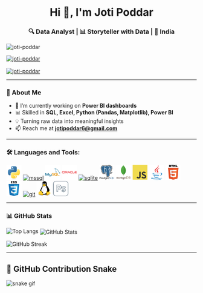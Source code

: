 <h1 align="center">Hi 👋, I'm Joti Poddar</h1>
<h3 align="center">🔍 Data Analyst | 📊 Storyteller with Data | 📍 India</h3>

<p align="left"> 
  <img src="https://komarev.com/ghpvc/?username=joti-poddar&label=Profile%20views&color=0e75b6&style=flat" alt="joti-poddar" />
</p>

<p align="left"> 
  <a href="https://github.com/ryo-ma/github-profile-trophy">
    <img src="https://github-profile-trophy.vercel.app/?username=joti-poddar" alt="joti-poddar" />
  </a> 
</p>

<p align="left">
  <a href="https://linkedin.com/in/joti-poddar" target="blank">
    <img align="center" src="https://raw.githubusercontent.com/rahuldkjain/github-profile-readme-generator/master/src/images/icons/Social/linked-in-alt.svg" alt="joti-poddar" height="30" width="40" />
  </a>

</p>

---

### 🧠 About Me

- 🔭 I’m currently working on **Power BI dashboards**
- 📊 Skilled in **SQL, Excel, Python (Pandas, Matplotlib), Power BI**
- 💡 Turning raw data into meaningful insights
- 📫 Reach me at **jotipoddar6@gmail.com**

---

### 🛠️ Languages and Tools:

<p align="left">
  <a href="https://www.python.org" target="_blank"><img src="https://raw.githubusercontent.com/devicons/devicon/master/icons/python/python-original.svg" alt="python" width="40" height="40"/></a>
  <a href="https://www.microsoft.com/en-us/sql-server" target="_blank"><img src="https://www.svgrepo.com/show/303229/microsoft-sql-server-logo.svg" alt="mssql" width="40" height="40"/></a>
  <a href="https://www.mysql.com/" target="_blank"><img src="https://raw.githubusercontent.com/devicons/devicon/master/icons/mysql/mysql-original-wordmark.svg" alt="mysql" width="40" height="40"/></a>
  <a href="https://www.oracle.com/" target="_blank"><img src="https://raw.githubusercontent.com/devicons/devicon/master/icons/oracle/oracle-original.svg" alt="oracle" width="40" height="40"/></a>
  <a href="https://www.sqlite.org/" target="_blank"><img src="https://www.vectorlogo.zone/logos/sqlite/sqlite-icon.svg" alt="sqlite" width="40" height="40"/></a>
  <a href="https://www.postgresql.org" target="_blank"><img src="https://raw.githubusercontent.com/devicons/devicon/master/icons/postgresql/postgresql-original-wordmark.svg" alt="postgresql" width="40" height="40"/></a>
  <a href="https://www.mongodb.com/" target="_blank"><img src="https://raw.githubusercontent.com/devicons/devicon/master/icons/mongodb/mongodb-original-wordmark.svg" alt="mongodb" width="40" height="40"/></a>
  <a href="https://developer.mozilla.org/en-US/docs/Web/JavaScript" target="_blank"><img src="https://raw.githubusercontent.com/devicons/devicon/master/icons/javascript/javascript-original.svg" alt="javascript" width="40" height="40"/></a>
  <a href="https://www.java.com" target="_blank"><img src="https://raw.githubusercontent.com/devicons/devicon/master/icons/java/java-original.svg" alt="java" width="40" height="40"/></a>
  <a href="https://www.w3.org/html/" target="_blank"><img src="https://raw.githubusercontent.com/devicons/devicon/master/icons/html5/html5-original-wordmark.svg" alt="html5" width="40" height="40"/></a>
  <a href="https://www.w3schools.com/css/" target="_blank"><img src="https://raw.githubusercontent.com/devicons/devicon/master/icons/css3/css3-original-wordmark.svg" alt="css3" width="40" height="40"/></a>
  <a href="https://git-scm.com/" target="_blank"><img src="https://www.vectorlogo.zone/logos/git-scm/git-scm-icon.svg" alt="git" width="40" height="40"/></a>
  <a href="https://www.linux.org/" target="_blank"><img src="https://raw.githubusercontent.com/devicons/devicon/master/icons/linux/linux-original.svg" alt="linux" width="40" height="40"/></a>
  <a href="https://www.photoshop.com/en" target="_blank"><img src="https://raw.githubusercontent.com/devicons/devicon/master/icons/photoshop/photoshop-line.svg" alt="photoshop" width="40" height="40"/></a>
</p>

---

### 📊 GitHub Stats

<p><img align="left" src="https://github-readme-stats.vercel.app/api/top-langs?username=joti-poddar&show_icons=true&locale=en&layout=compact" alt="Top Langs" /></p>

<p>&nbsp;<img align="center" src="https://github-readme-stats.vercel.app/api?username=joti-poddar&show_icons=true&locale=en" alt="GitHub Stats" /></p>

<p><img align="center" src="https://github-readme-streak-stats.herokuapp.com/?user=joti-poddar&" alt="GitHub Streak" /></p>

---

## 🐍 GitHub Contribution Snake

![snake gif](https://github.com/joti-poddar/joti-poddar/blob/output/github-contribution-grid-snake.gif)
